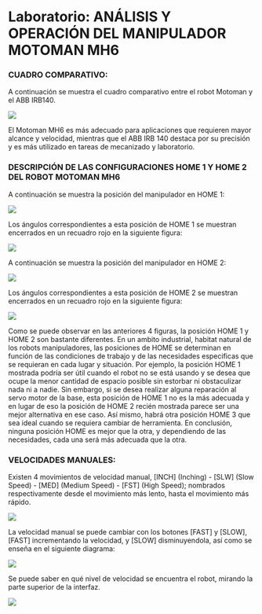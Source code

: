# Laboratorio: ANÁLISIS Y OPERACIÓN DEL MANIPULADOR MOTOMAN MH6

### CUADRO COMPARATIVO:

A continuación se muestra el cuadro comparativo entre el robot Motoman y el ABB IRB140.

![](https://github.com/ayromerod/Lab_Motoman_MH6/blob/main/Figuras/CuadroComparativo.PNG?raw=true)

El Motoman MH6 es más adecuado para aplicaciones que requieren mayor alcance y velocidad, mientras que el ABB IRB 140 destaca por su precisión y es más utilizado en tareas de mecanizado y laboratorio.

### DESCRIPCIÓN DE LAS CONFIGURACIONES HOME 1 Y HOME 2 DEL ROBOT MOTOMAN MH6

A continuación se muestra la posición del manipulador en HOME 1:

![](https://github.com/ayromerod/Lab_Motoman_MH6/blob/main/Figuras/Home1.jpg?raw=true)

Los ángulos correspondientes a esta posición de HOME 1 se muestran encerrados en un recuadro rojo en la siguiente figura:

![](https://github.com/ayromerod/Lab_Motoman_MH6/blob/main/Figuras/Home1_angulos.jpg?raw=true)

A continuación se muestra la posición del manipulador en HOME 2:

![](https://github.com/ayromerod/Lab_Motoman_MH6/blob/main/Figuras/Home2.jpg?raw=true)

Los ángulos correspondientes a esta posición de HOME 2 se muestran encerrados en un recuadro rojo en la siguiente figura:

![](https://github.com/ayromerod/Lab_Motoman_MH6/blob/main/Figuras/Home2_angulos.jpg?raw=true)

Como se puede observar en las anteriores 4 figuras, la posición HOME 1 y HOME 2 son bastante diferentes. En un ambito industrial, habitat natural de los robots manipuladores, las posiciones de HOME se determinan en función de las condiciones de trabajo y de las necesidades especificas que se requieran en cada lugar y situación. Por ejemplo, la posición HOME 1 mostrada podría ser útil cuando el robot no se está usando y se desea que ocupe la menor cantidad de espacio posible sin estorbar ni obstaculizar nada ni a nadie. Sin embargo, si se desea realizar alguna reparación al servo motor de la base, esta posición de HOME 1 no es la más adecuada y en lugar de eso la posición de HOME 2 recién mostrada parece ser una mejor alternativa en ese caso. Así mismo, habrá otra posición HOME 3 que sea ideal cuando se requiera cambiar de herramienta. En conclusión, ninguna posición HOME es mejor que la otra, y dependiendo de las necesidades, cada una será más adecuada que la otra. 


### VELOCIDADES MANUALES:

Existen 4 movimientos de velocidad manual, [INCH] (Inching) - [SLW] (Slow Speed) - [MED] (Medium Speed) - [FST] (High Speed); nombrados respectivamente desde el movimiento más lento, hasta el movimiento más rápido.

![](https://github.com/ayromerod/Lab_Motoman_MH6/blob/main/Figuras/DX100MH6%20UN%20v2.pptx.pdf-image-085.jpg?raw=true)

La velocidad manual se puede cambiar con los botones [FAST] y [SLOW], [FAST] incrementando la velocidad, y [SLOW] disminuyendola, así como se enseña en el siguiente diagrama:

![](https://github.com/ayromerod/Lab_Motoman_MH6/blob/main/Figuras/DX100MH6%20UN%20v2.pptx.pdf-image-086.jpg?raw=true)

Se puede saber en qué nivel de velocidad se encuentra el robot, mirando la parte superior de la interfaz.

![](https://github.com/ayromerod/Lab_Motoman_MH6/blob/main/Figuras/DX100MH6%20UN%20v2.pptx.pdf-image-038.jpg?raw=true)

